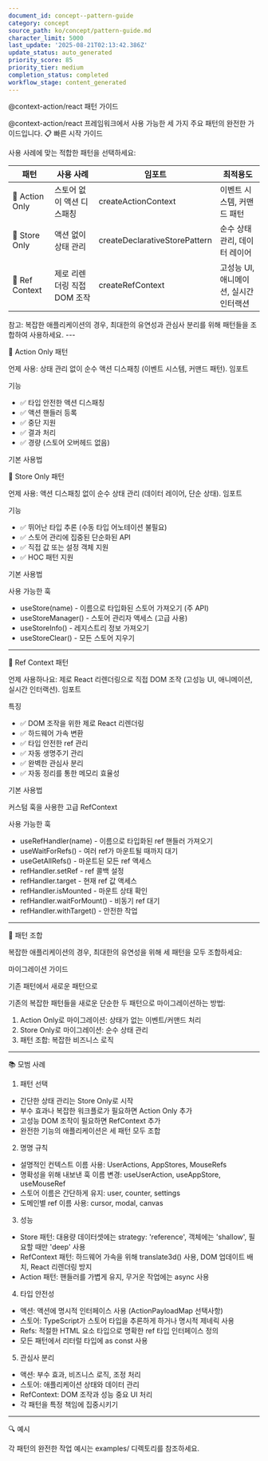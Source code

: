 ```yaml
---
document_id: concept--pattern-guide
category: concept
source_path: ko/concept/pattern-guide.md
character_limit: 5000
last_update: '2025-08-21T02:13:42.386Z'
update_status: auto_generated
priority_score: 85
priority_tier: medium
completion_status: completed
workflow_stage: content_generated
---
```

@context-action/react 패턴 가이드

@context-action/react 프레임워크에서 사용 가능한 세 가지 주요 패턴의 완전한 가이드입니다. 📋 빠른 시작 가이드

사용 사례에 맞는 적합한 패턴을 선택하세요:

| 패턴 | 사용 사례 | 임포트 | 최적용도 |
|---------|----------|--------|----------|
| 🎯 Action Only | 스토어 없이 액션 디스패칭 | createActionContext | 이벤트 시스템, 커맨드 패턴 |
| 🏪 Store Only | 액션 없이 상태 관리 | createDeclarativeStorePattern | 순수 상태 관리, 데이터 레이어 |
| 🔧 Ref Context | 제로 리렌더링 직접 DOM 조작 | createRefContext | 고성능 UI, 애니메이션, 실시간 인터랙션 |

참고: 복잡한 애플리케이션의 경우, 최대한의 유연성과 관심사 분리를 위해 패턴들을 조합하여 사용하세요. ---

🎯 Action Only 패턴

언제 사용: 상태 관리 없이 순수 액션 디스패칭 (이벤트 시스템, 커맨드 패턴). 임포트

기능
- ✅ 타입 안전한 액션 디스패칭
- ✅ 액션 핸들러 등록
- ✅ 중단 지원
- ✅ 결과 처리
- ✅ 경량 (스토어 오버헤드 없음)

기본 사용법

🏪 Store Only 패턴

언제 사용: 액션 디스패칭 없이 순수 상태 관리 (데이터 레이어, 단순 상태). 임포트

기능
- ✅ 뛰어난 타입 추론 (수동 타입 어노테이션 불필요)
- ✅ 스토어 관리에 집중된 단순화된 API
- ✅ 직접 값 또는 설정 객체 지원
- ✅ HOC 패턴 지원

기본 사용법

사용 가능한 훅
- useStore(name) - 이름으로 타입화된 스토어 가져오기 (주 API)
- useStoreManager() - 스토어 관리자 액세스 (고급 사용)
- useStoreInfo() - 레지스트리 정보 가져오기
- useStoreClear() - 모든 스토어 지우기

---

🔧 Ref Context 패턴

언제 사용하나요: 제로 React 리렌더링으로 직접 DOM 조작 (고성능 UI, 애니메이션, 실시간 인터랙션). 임포트

특징
- ✅ DOM 조작을 위한 제로 React 리렌더링
- ✅ 하드웨어 가속 변환
- ✅ 타입 안전한 ref 관리
- ✅ 자동 생명주기 관리
- ✅ 완벽한 관심사 분리
- ✅ 자동 정리를 통한 메모리 효율성

기본 사용법

커스텀 훅을 사용한 고급 RefContext

사용 가능한 훅
- useRefHandler(name) - 이름으로 타입화된 ref 핸들러 가져오기
- useWaitForRefs() - 여러 ref가 마운트될 때까지 대기
- useGetAllRefs() - 마운트된 모든 ref 액세스
- refHandler.setRef - ref 콜백 설정
- refHandler.target - 현재 ref 값 액세스
- refHandler.isMounted - 마운트 상태 확인
- refHandler.waitForMount() - 비동기 ref 대기
- refHandler.withTarget() - 안전한 작업

---

🔧 패턴 조합

복잡한 애플리케이션의 경우, 최대한의 유연성을 위해 세 패턴을 모두 조합하세요:

마이그레이션 가이드

기존 패턴에서 새로운 패턴으로

기존의 복잡한 패턴들을 새로운 단순한 두 패턴으로 마이그레이션하는 방법:

1. Action Only로 마이그레이션: 상태가 없는 이벤트/커맨드 처리
2. Store Only로 마이그레이션: 순수 상태 관리
3. 패턴 조합: 복잡한 비즈니스 로직

---

📚 모범 사례

1. 패턴 선택
- 간단한 상태 관리는 Store Only로 시작
- 부수 효과나 복잡한 워크플로가 필요하면 Action Only 추가
- 고성능 DOM 조작이 필요하면 RefContext 추가
- 완전한 기능의 애플리케이션은 세 패턴 모두 조합

2. 명명 규칙
- 설명적인 컨텍스트 이름 사용: UserActions, AppStores, MouseRefs
- 명확성을 위해 내보낸 훅 이름 변경: useUserAction, useAppStore, useMouseRef
- 스토어 이름은 간단하게 유지: user, counter, settings
- 도메인별 ref 이름 사용: cursor, modal, canvas

3. 성능
- Store 패턴: 대용량 데이터셋에는 strategy: 'reference', 객체에는 'shallow', 필요할 때만 'deep' 사용
- RefContext 패턴: 하드웨어 가속을 위해 translate3d() 사용, DOM 업데이트 배치, React 리렌더링 방지
- Action 패턴: 핸들러를 가볍게 유지, 무거운 작업에는 async 사용

4. 타입 안전성
- 액션: 액션에 명시적 인터페이스 사용 (ActionPayloadMap 선택사항)
- 스토어: TypeScript가 스토어 타입을 추론하게 하거나 명시적 제네릭 사용
- Refs: 적절한 HTML 요소 타입으로 명확한 ref 타입 인터페이스 정의
- 모든 패턴에서 리터럴 타입에 as const 사용

5. 관심사 분리
- 액션: 부수 효과, 비즈니스 로직, 조정 처리
- 스토어: 애플리케이션 상태와 데이터 관리
- RefContext: DOM 조작과 성능 중요 UI 처리
- 각 패턴을 특정 책임에 집중시키기

---

🔍 예시

각 패턴의 완전한 작업 예시는 examples/ 디렉토리를 참조하세요.

